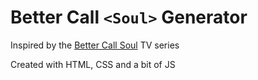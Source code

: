 # Better Call `<Soul>` Generator

Inspired by the [Better Call Soul](https://en.wikipedia.org/wiki/Better_Call_Saul) TV series

Created with HTML, CSS and a bit of JS
